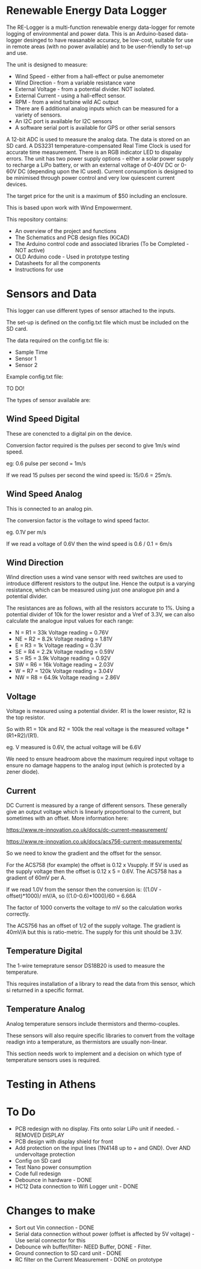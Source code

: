 # Renewable Energy Data Logger

The RE-Logger is a multi-function renewable energy data-logger for remote logging of environmental and power data.
This is an Arduino-based data-logger desinged to have reasanable accuracy, be low-cost, suitable for use in remote areas (with no power available) and to be user-friendly to set-up and use.

The unit is designed to measure:

* Wind Speed - either from a hall-effect or pulse anemometer
* Wind Direction - from a variable resistance vane
* External Voltage - from a potential divider. NOT isolated.
* External Current - using a hall-effect sensor.
* RPM - from a wind turbine wild AC output
* There are 6 additional analog inputs which can be measured for a variety of sensors.
* An I2C port is available for I2C sensors
* A software serial port is available for GPS or other serial sensors

A 12-bit ADC is used to measure the analog data.
The data is stored on an SD card.
A DS3231 temperature-compensated Real Time Clock is used for accurate time measurement. 
There is an RGB indicator LED to dispalay errors.
The unit has two power supply options - either a solar power supply to recharge a LiPo battery, or with an external voltage of 0-40V DC or 0-60V DC (depending upon the IC used). Current consumption is designed to be minimised through power control and very low quiescent current devices.

The target price for the unit is a maximum of $50 including an enclosure.

This is based upon work with Wind Empowerment.

This repository contains:
* An overview of the project and functions
* The Schematics and PCB design files (KiCAD)
* The Arduino control code and associated libraries (To be Completed - NOT active)
* OLD Arduino code - Used in prototype testing
* Datasheets for all the components
* Instructions for use

# Sensors and Data

This logger can use different types of sensor attached to the inputs.

The set-up is defined on the config.txt file which must be included on the SD card.

The data required on the config.txt file is:

* Sample Time
* Sensor 1
* Sensor 2

Example config.txt file:

TO DO!

The types of sensor available are:

## Wind Speed Digital

These are conencted to a digital pin on the device.

Conversion factor required is the pulses per second to give 1m/s wind speed. 

eg: 0.6 pulse per second = 1m/s

If we read 15 pulses per second the wind speed is: 15/0.6 = 25m/s.

## Wind Speed Analog

This is connected to an analog pin.

The conversion factor is the voltage to wind speed factor.

eg. 0.1V per m/s

If we read a voltage of 0.6V then the wind speed is 0.6 / 0.1 = 6m/s

## Wind Direction

Wind direction uses a wind vane sensor with reed switches are used to introduce different resistors to the output line. Hence the output is a varying resistance, which can be measured using just one analogue pin and a potential divider.

The resistances are as follows, with all the resistors accurate to 1%. Using a potential divider of 10k for the lower resistor and a Vref of 3.3V, we can also calculate the analogue input values for each range:

* N = R1 = 33k Voltage reading = 0.76V
* NE = R2 = 8.2k Voltage reading = 1.81V
* E = R3 = 1k Voltage reading = 0.3V
* SE = R4 = 2.2k Voltage reading = 0.59V
* S = R5 = 3.9k Voltage reading = 0.92V
* SW = R6 = 16k Voltage reading = 2.03V
* W = R7 = 120k Voltage reading = 3.04V
* NW = R8 = 64.9k Voltage reading = 2.86V

## Voltage

Voltage is measured using a potential divider. R1 is the lower resistor, R2 is the top resistor.

So with R1 = 10k and R2 = 100k the real voltage is the measured voltage * (R1+R2)/(R1).

eg. V measured is 0.6V, the actual voltage will be 6.6V

We need to ensure headroom above the maximum required input voltage to ensure no damage happens to the analog input (which is protected by a zener diode). 

## Current

DC Current is measured by a range of different sensors. These generally give an output voltage which is linearly proportional to the current, but sometimes with an offset. More information here: 

https://www.re-innovation.co.uk/docs/dc-current-measurement/ 

https://www.re-innovation.co.uk/docs/acs756-current-measurements/

So we need to know the gradient and the offset for the sensor.

For the ACS758 (for example) the offset is 0.12 x Vsupply. If 5V is used as the supply voltage then the offset is 0.12 x 5 = 0.6V.
The ACS758 has a gradient of 60mV per A.

If we read 1.0V from the sensor then the conversion is: ((1.0V - offset)*1000)/ mV/A, so ((1.0-0.6)*1000)/60 = 6.66A 

The factor of 1000 converts the voltage to mV so the calculation works correctly.

The ACS756 has an offset of 1/2 of the supply voltage. The gradient is 40mV/A but this is ratio-metric. The supply for this unit should be 3.3V.

## Temperature Digital

The 1-wire temeprature sensor DS18B20 is used to measure the temperature.

This requires installation of a library to read the data from this sensor, which si returned in a specific format.

## Temperature Analog

Analog temperature sensors include thermistors and thermo-couples.

These sensors will also require specific libraries to convert from the voltage readign into a temperature, as thermistors are usually non-linear.

This section needs work to implement and a decision on which type of temperature sensors uses is required. 

# Testing in Athens


# To Do

* PCB redesign with no display. Fits onto solar LiPo unit if needed. - REMOVED DISPLAY
* PCB design with display shield for front
* Add protection on the input lines (1N4148 up to + and GND). Over AND undervoltage protection
* Config on SD card
* Test Nano power consumption
* Code full redesign
* Debounce in hardware - DONE
* HC12 Data connection to Wifi Logger unit - DONE

# Changes to make

* Sort out Vin connection - DONE
* Serial data connection without power (offset is affected by 5V voltage) - Use serial connector for this
* Debounce wih buffer/filter- NEED Buffer, DONE - Filter.
* Ground connection to SD card unit - DONE
* RC filter on the Current Measurement - DONE on prototype


